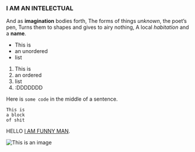 ### I AM AN INTELECTUAL 
And as **imagination** bodies forth,
The forms of things *unknown*, the poet’s pen,
Turns them to shapes and gives to airy nothing,
A local *habitation* and a **name**.

- This is
- an unordered
- list

1. This is
2. an ordered
3. list
4. :DDDDDDD

Here is `some code` in the middle of a sentence.

```
This is
a block
of shit
```

HELLO [I AM FUNNY MAN](://www.youtube.com/watch?v=dQw4w9WgXcQ).

![This is an image](://art.ngfiles.com/images/749000/749059_platinumfusi0n_zoomer.png?f1545337862)
